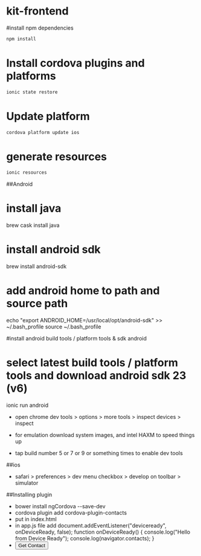 # kit-frontend
#install npm dependencies

```bash
npm install
```

# Install cordova plugins and platforms

```bash
ionic state restore
```

# Update platform

```bash
cordova platform update ios
```

# generate resources

```bash
ionic resources
```

##Android

# install java
brew cask install java

# install android sdk
brew install android-sdk

# add android home to path and source path
echo "export ANDROID_HOME=/usr/local/opt/android-sdk" >> ~/.bash_profile
source ~/.bash_profile

#install android build tools / platform tools & sdk
android

# select latest build tools / platform tools and download android sdk 23 (v6)
ionic run android

- open chrome dev tools > options > more tools > inspect devices > inspect

- for emulation download system images, and intel HAXM to speed things up

- tap build number 5 or 7 or 9 or something times to enable dev tools

##ios

- safari > preferences > dev menu checkbox > develop on toolbar > simulator



##Installing plugin
- bower install ngCordova --save-dev
- cordova plugin add cordova-plugin-contacts
- put in index.html
    <script src="lib/ng-cordova/dist/ng-cordova.js"></script>
- in app.js file add
    document.addEventListener("deviceready", onDeviceReady, false);
    function onDeviceReady() {
      console.log("Hello from Device Ready");
    console.log(navigator.contacts);
    }
- <button class="button button-positive button-block" ng-click="getContact()">   Get Contact </button>
